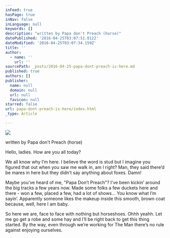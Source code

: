 ```yaml
---
inFeed: true
hasPage: true
inNav: false
inLanguage: null
keywords: []
description: "written by Papa don't Preach (horse)"
datePublished: '2016-04-25T03:07:51.012Z'
dateModified: '2016-04-25T03:07:34.159Z'
title: ''
author:
  - name: ''
    url: ''
sourcePath: _posts/2016-04-25-papa-dont-preach-is-here.md
published: true
authors: []
publisher:
  name: null
  domain: null
  url: null
  favicon: null
starred: false
url: papa-dont-preach-is-here/index.html
_type: Article

---
```

![](https://the-grid-user-content.s3-us-west-2.amazonaws.com/6c2bd9e0-527d-495e-827a-e2f31a7b26a5.jpg)

written by Papa don't Preach (horse)

Hello, ladies. How are you all today? 

We all know why Iʼm here. I believe the word is stud but I imagine you figured that out when you saw me walk in, am I right? Man, they said thereʼd be mares in here but they didnʼt say anything about foxes. Damn! 

Maybe youʼve heard of me, "Papa Donʼt Preach"? Iʼve been kickinʼ around the big tracks a few years now. Made some folks a few duckets here and there - won a few, placed a few, had a lot of shows... You know what Iʼm sayinʼ. Apparently someone likes the makeup inside this smooth, brown coat because, well, here I am baby. 

So here we are, face to face with nothing but horseshoes. Ohhh yeahh. Let me go get a robe and some hay and Iʼll be right back to get this thing started. By the way, even through weʼre working for The Man thereʼs no rule against enjoying ourselves.